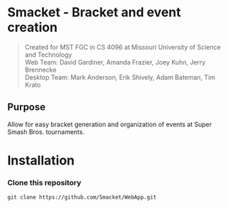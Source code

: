# Smacket - Bracket and event creation
> Created for MST FGC in CS 4096 at Missouri University of Science and Technology     
Web Team: David Gardiner, Amanda Frazier, Joey Kuhn, Jerry Brennecke    
> Desktop Team: Mark Anderson, Erik Shively, Adam Bateman, Tim Krato
## Purpose
Allow for easy bracket generation and organization of events at Super Smash Bros. tournaments.

# Installation
### Clone this repository
```
git clone https://github.com/Smacket/WebApp.git
```
